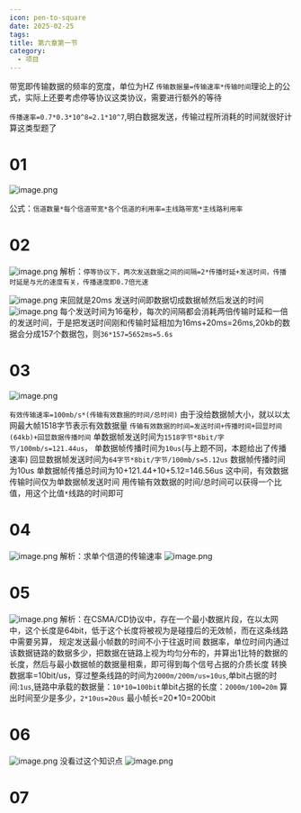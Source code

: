 ```yaml
---
icon: pen-to-square
date: 2025-02-25
tags: 
title: 第六章第一节
category:
  - 项目
---
```

带宽即传输数据的频率的宽度，单位为HZ
`传输数据量=传输速率*传输时间`理论上的公式，实际上还要考虑停等协议这类协议，需要进行额外的等待

`传播速率=0.7*0.3*10^8=2.1*10^7`,明白数据发送，传输过程所消耗的时间就很好计算这类型题了

# 01
![image.png](https://cdn.jsdelivr.net/gh/fakeppa/blog-img/20250225144326.png)

公式：`信道数量*每个信道带宽*各个信道的利用率=主线路带宽*主线路利用率`
# 02
![image.png](https://cdn.jsdelivr.net/gh/fakeppa/blog-img/20250226123423.png)
解析：`停等协议下，两次发送数据之间的间隔=2*传播时延+发送时间，传播时延是与光的速度有关，传播速度即0.7倍光速`

![image.png](https://cdn.jsdelivr.net/gh/fakeppa/blog-img/20250226123913.png)
来回就是20ms
发送时间即数据切成数据帧然后发送的时间
![image.png](https://cdn.jsdelivr.net/gh/fakeppa/blog-img/20250226124107.png)
每个发送时间为16毫秒，每次的间隔都会消耗两倍传输时延和一倍的发送时间，于是把发送时间刚和传输时延相加为16ms+20ms=26ms,20kb的数据会分成157个数据包，则`36*157=5652ms=5.6s`

# 03
![image.png](https://cdn.jsdelivr.net/gh/fakeppa/blog-img/20250226132248.png)

`有效传输速率=100mb/s*(传输有效数据的时间/总时间)`
由于没给数据帧大小，就以以太网最大帧1518字节表示有效数据量
`传输有效数据的时间=发送时间+传播时间+回显时间(64kb)+回显数据传播时间`
单数据帧发送时间为`1518字节*8bit/字节/100mb/s=121.44us`，
单数据帧传播时间为`10us`(与上题不同，本题给出了传播速率)
回显数据帧发送时间为`64字节*8bit/字节/100mb/s=5.12us`
数据帧传播时间为10us
单数据帧传播总时间为10+121.44+10+5.12=146.56us
这中间，有效数据传输时间仅为单数据帧发送时间
用传输有效数据的时间/总时间可以获得一个比值，用这个比值`*`线路的时间即可

# 04
![image.png](https://cdn.jsdelivr.net/gh/fakeppa/blog-img/20250226140829.png)
解析：求单个信道的传输速率 
![image.png](https://cdn.jsdelivr.net/gh/fakeppa/blog-img/20250226141641.png)


# 05
![image.png](https://cdn.jsdelivr.net/gh/fakeppa/blog-img/20250227170729.png)
解析：在CSMA/CD协议中，存在一个最小数据片段，在以太网中，这个长度是64bit，低于这个长度将被视为是碰撞后的无效帧，而在这条线路中需要另算，
规定发送最小帧数的时间不小于往返时间
数据率，单位时间内通过该数据链路的数据多少，把数据在链路上视为均匀分布的，并算出1比特的数据的长度，然后与最小数据帧的数据量相乘，即可得到每个信号占据的介质长度
转换数据率=10bit/us，穿过整条线路的时间为`2000m/200m/us=10us`,单bit占据的时间:`1us`,链路中承载的数据量：`10*10=100bit`单bit占据的长度：`2000m/100=20m`
算出时间至少是多少，`2*10us=20us`
最小帧长=20*10=200bit

# 06
![image.png](https://cdn.jsdelivr.net/gh/fakeppa/blog-img/20250227192026.png)
没看过这个知识点
![image.png](https://cdn.jsdelivr.net/gh/fakeppa/blog-img/20250227192112.png)


# 07

